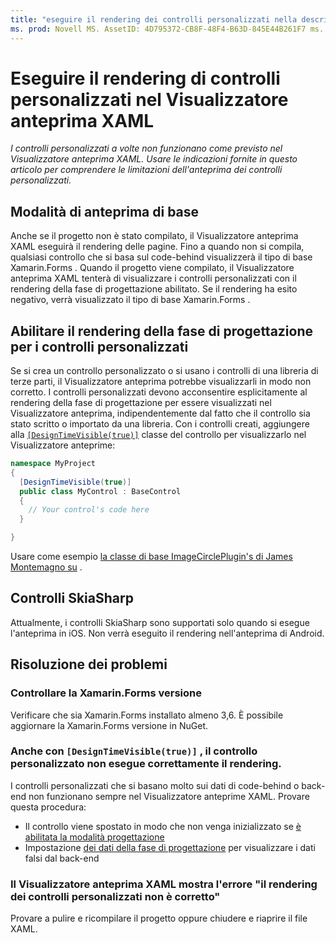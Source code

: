 ```yaml
---
title: "eseguire il rendering dei controlli personalizzati nella descrizione dell'anteprima XAML" Description: "in questo articolo viene descritto come visualizzare i controlli personalizzati nel Visualizzatore anteprima XAML".
ms. prod: Novell MS. AssetID: 4D795372-CB8F-48F4-B63D-845E44B261F7 ms. Technology: Novell-Forms Author: maddyleger1 ms. Author: maleger ms. Date: 03/27/2019 no-loc: [ Xamarin.Forms , Xamarin.Essentials ]
---
```


# <a name="render-custom-controls-in-the-xaml-previewer"></a>Eseguire il rendering di controlli personalizzati nel Visualizzatore anteprima XAML

_I controlli personalizzati a volte non funzionano come previsto nel Visualizzatore anteprima XAML. Usare le indicazioni fornite in questo articolo per comprendere le limitazioni dell'anteprima dei controlli personalizzati._

## <a name="basic-preview-mode"></a>Modalità di anteprima di base

Anche se il progetto non è stato compilato, il Visualizzatore anteprima XAML eseguirà il rendering delle pagine. Fino a quando non si compila, qualsiasi controllo che si basa sul code-behind visualizzerà il tipo di base Xamarin.Forms . Quando il progetto viene compilato, il Visualizzatore anteprima XAML tenterà di visualizzare i controlli personalizzati con il rendering della fase di progettazione abilitato. Se il rendering ha esito negativo, verrà visualizzato il tipo di base Xamarin.Forms .

## <a name="enable-design-time-rendering-for-custom-controls"></a>Abilitare il rendering della fase di progettazione per i controlli personalizzati

Se si crea un controllo personalizzato o si usano i controlli di una libreria di terze parti, il Visualizzatore anteprima potrebbe visualizzarli in modo non corretto. I controlli personalizzati devono acconsentire esplicitamente al rendering della fase di progettazione per essere visualizzati nel Visualizzatore anteprima, indipendentemente dal fatto che il controllo sia stato scritto o importato da una libreria. Con i controlli creati, aggiungere alla [`[DesignTimeVisible(true)]`](xref:System.ComponentModel.DesignTimeVisibleAttribute) classe del controllo per visualizzarlo nel Visualizzatore anteprime:

```csharp
namespace MyProject
{
  [DesignTimeVisible(true)]
  public class MyControl : BaseControl
  {
    // Your control's code here
  }

}
```

Usare come esempio [la classe di base ImageCirclePlugin's di James Montemagno su](https://github.com/jamesmontemagno/ImageCirclePlugin/blob/master/src/ImageCircle/CircleImage.shared.cs) .

## <a name="skiasharp-controls"></a>Controlli SkiaSharp

Attualmente, i controlli SkiaSharp sono supportati solo quando si esegue l'anteprima in iOS. Non verrà eseguito il rendering nell'anteprima di Android.

## <a name="troubleshooting"></a>Risoluzione dei problemi

### <a name="check-your-xamarinforms-version"></a>Controllare la Xamarin.Forms versione
Verificare che sia Xamarin.Forms installato almeno 3,6. È possibile aggiornare la Xamarin.Forms versione in NuGet.

### <a name="even-with-designtimevisibletrue-my-custom-control-isnt-rendering-properly"></a>Anche con `[DesignTimeVisible(true)]` , il controllo personalizzato non esegue correttamente il rendering.
I controlli personalizzati che si basano molto sui dati di code-behind o back-end non funzionano sempre nel Visualizzatore anteprime XAML. Provare questa procedura:

* Il controllo viene spostato in modo che non venga inizializzato se [è abilitata la modalità progettazione](index.md#detect-design-mode)
* Impostazione [dei dati della fase di progettazione](design-time-data.md) per visualizzare i dati falsi dal back-end

### <a name="the-xaml-previewer-shows-the-error-custom-controls-arent-rendering-properly"></a>Il Visualizzatore anteprima XAML mostra l'errore "il rendering dei controlli personalizzati non è corretto"
Provare a pulire e ricompilare il progetto oppure chiudere e riaprire il file XAML.
